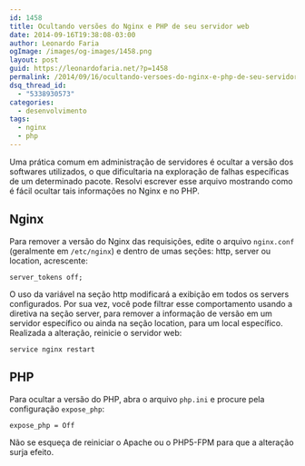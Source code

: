 ```yaml
---
id: 1458
title: Ocultando versões do Nginx e PHP de seu servidor web
date: 2014-09-16T19:38:08-03:00
author: Leonardo Faria
ogImage: /images/og-images/1458.png
layout: post
guid: https://leonardofaria.net/?p=1458
permalink: /2014/09/16/ocultando-versoes-do-nginx-e-php-de-seu-servidor-web/
dsq_thread_id:
  - "5338930573"
categories:
  - desenvolvimento
tags:
  - nginx
  - php
---
```

Uma prática comum em administração de servidores é ocultar a versão dos softwares utilizados, o que dificultaria na exploração de falhas específicas de um determinado pacote. Resolvi escrever esse arquivo mostrando como é fácil ocultar tais informações no Nginx e no PHP.

## Nginx

Para remover a versão do Nginx das requisições, edite o arquivo `nginx.conf` (geralmente em `/etc/nginx`) e dentro de umas seções: http, server ou location, acrescente:

```
server_tokens off;
```

O uso da variável na seção http modificará a exibição em todos os servers configurados. Por sua vez, você pode filtrar esse comportamento usando a diretiva na seção server, para remover a informação de versão em um servidor específico ou ainda na seção location, para um local específico. Realizada a alteração, reinicie o servidor web:

```
service nginx restart
```

## PHP

Para ocultar a versão do PHP, abra o arquivo `php.ini` e procure pela configuração `expose_php`:

```
expose_php = Off
```

Não se esqueça de reiniciar o Apache ou o PHP5-FPM para que a alteração surja efeito.
